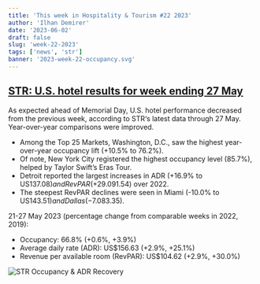 ```yaml
---
title: 'This week in Hospitality & Tourism #22 2023'
author: 'Ilhan Demirer'
date: '2023-06-02'
draft: false
slug: 'week-22-2023'
tags: ['news', 'str']
banner: '2023-week-22-occupancy.svg'
---
```


## [STR: U.S. hotel results for week ending 27 May](https://str.com/press-release/str-us-hotel-results-week-ending-27-may)

As expected ahead of Memorial Day, U.S. hotel performance decreased from the previous week, according to STR‘s latest data through 27 May. Year-over-year comparisons were improved.

- Among the Top 25 Markets, Washington, D.C., saw the highest year-over-year occupancy lift (+10.5% to 76.2%).
- Of note, New York City registered the highest occupancy level (85.7%), helped by Taylor Swift’s Eras Tour.
- Detroit reported the largest increases in ADR (+16.9% to US$137.08) and RevPAR (+29.0% to US$91.54) over 2022.
- The steepest RevPAR declines were seen in Miami (-10.0% to US$143.51) and Dallas (-7.0% to US$83.35).

21-27 May 2023 (percentage change from comparable weeks in 2022, 2019):

- Occupancy: 66.8% (+0.6%, +3.9%)
- Average daily rate (ADR): US$156.63 (+2.9%, +25.1%)
- Revenue per available room (RevPAR): US$104.62 (+2.9%, +30.0%)

![STR Occupancy & ADR Recovery](/images/blogimages/2023-week-22-occupancy.svg)
